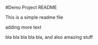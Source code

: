 #Demo Project README

This is a simple readme file

adding more text

bla bla bla bla bla, and also amazing stuff